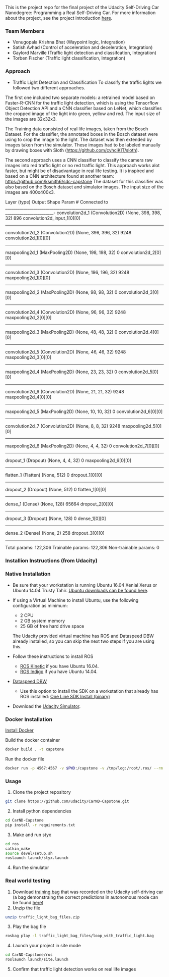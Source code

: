 This is the project repo for the final project of the Udacity Self-Driving Car Nanodegree: Programming a Real Self-Driving Car. For more information about the project, see the project introduction [here](https://classroom.udacity.com/nanodegrees/nd013/parts/6047fe34-d93c-4f50-8336-b70ef10cb4b2/modules/e1a23b06-329a-4684-a717-ad476f0d8dff/lessons/462c933d-9f24-42d3-8bdc-a08a5fc866e4/concepts/5ab4b122-83e6-436d-850f-9f4d26627fd9).

### Team Members
- Venugopala Krishna Bhat (Waypoint logic, Integration)
- Satish Avhad (Control of acceleration and deceleration, Integration)
- Gaylord Marville (Traffic light detection and classifcation, Integration)
- Torben Fischer (Traffic light classification, Integration)

### Approach
* Traffic Light Detection and Classification
To classify the traffic lights we followed two different approaches. 

The first one included two separate models: a retrained model based on Faster-R-CNN for the traffic light detection, which is using the Tensorflow Object Detection API and a CNN classifier based on LeNet, which classifies the cropped image of the light into green, yellow and red. The input size of the images are 32x32x3. 

The Training data consisted of real life images, taken from the Bosch Dataset. For the classifier, the annotated boxes in the Bosch dataset were using to crop the image to the light. The dataset was then extended by images taken from the simulator. These images had to be labeled manually by drawing boxes with Sloth (https://github.com/cvhciKIT/sloth).

The second approach uses a CNN classifier to classify the camera raw images into red traffic light or no red traffic light. This approach works alot faster, but might be of disadvantage in real life testing. It is inspired and based on a CNN architecture found at another team: https://github.com/ksmith6/sdc-capstone
The dataset for this classifier was also based on the Bosch dataset and simulator images. The input size of the images are 400x400x3. 


Layer (type)                     Output Shape          Param #     Connected to                     
______________________________________________________________________________________________________-
convolution2d_1 (Convolution2D)  (None, 398, 398, 32)  896         convolution2d_input_1[0][0]      
____________________________________________________________________________________________________
convolution2d_2 (Convolution2D)  (None, 396, 396, 32)  9248        convolution2d_1[0][0]            
____________________________________________________________________________________________________
maxpooling2d_1 (MaxPooling2D)    (None, 198, 198, 32)  0           convolution2d_2[0][0]            
____________________________________________________________________________________________________
convolution2d_3 (Convolution2D)  (None, 196, 196, 32)  9248        maxpooling2d_1[0][0]             
____________________________________________________________________________________________________
maxpooling2d_2 (MaxPooling2D)    (None, 98, 98, 32)    0           convolution2d_3[0][0]            
____________________________________________________________________________________________________
convolution2d_4 (Convolution2D)  (None, 96, 96, 32)    9248        maxpooling2d_2[0][0]             
____________________________________________________________________________________________________
maxpooling2d_3 (MaxPooling2D)    (None, 48, 48, 32)    0           convolution2d_4[0][0]            
____________________________________________________________________________________________________
convolution2d_5 (Convolution2D)  (None, 46, 46, 32)    9248        maxpooling2d_3[0][0]             
____________________________________________________________________________________________________
maxpooling2d_4 (MaxPooling2D)    (None, 23, 23, 32)    0           convolution2d_5[0][0]            
____________________________________________________________________________________________________
convolution2d_6 (Convolution2D)  (None, 21, 21, 32)    9248        maxpooling2d_4[0][0]             
____________________________________________________________________________________________________
maxpooling2d_5 (MaxPooling2D)    (None, 10, 10, 32)    0           convolution2d_6[0][0]            
____________________________________________________________________________________________________
convolution2d_7 (Convolution2D)  (None, 8, 8, 32)      9248        maxpooling2d_5[0][0]             
____________________________________________________________________________________________________
maxpooling2d_6 (MaxPooling2D)    (None, 4, 4, 32)      0           convolution2d_7[0][0]            
____________________________________________________________________________________________________
dropout_1 (Dropout)              (None, 4, 4, 32)      0           maxpooling2d_6[0][0]             
____________________________________________________________________________________________________
flatten_1 (Flatten)              (None, 512)           0           dropout_1[0][0]                  
____________________________________________________________________________________________________
dropout_2 (Dropout)              (None, 512)           0           flatten_1[0][0]                  
____________________________________________________________________________________________________
dense_1 (Dense)                  (None, 128)           65664       dropout_2[0][0]                  
____________________________________________________________________________________________________
dropout_3 (Dropout)              (None, 128)           0           dense_1[0][0]                    
____________________________________________________________________________________________________
dense_2 (Dense)                  (None, 2)             258         dropout_3[0][0]                  
____________________________________________________________________________________________________
Total params: 122,306
Trainable params: 122,306
Non-trainable params: 0



### Installion Instructions (from Udacity)

### Native Installation

* Be sure that your workstation is running Ubuntu 16.04 Xenial Xerus or Ubuntu 14.04 Trusty Tahir. [Ubuntu downloads can be found here](https://www.ubuntu.com/download/desktop).
* If using a Virtual Machine to install Ubuntu, use the following configuration as minimum:
  * 2 CPU
  * 2 GB system memory
  * 25 GB of free hard drive space

  The Udacity provided virtual machine has ROS and Dataspeed DBW already installed, so you can skip the next two steps if you are using this.

* Follow these instructions to install ROS
  * [ROS Kinetic](http://wiki.ros.org/kinetic/Installation/Ubuntu) if you have Ubuntu 16.04.
  * [ROS Indigo](http://wiki.ros.org/indigo/Installation/Ubuntu) if you have Ubuntu 14.04.
* [Dataspeed DBW](https://bitbucket.org/DataspeedInc/dbw_mkz_ros)
  * Use this option to install the SDK on a workstation that already has ROS installed: [One Line SDK Install (binary)](https://bitbucket.org/DataspeedInc/dbw_mkz_ros/src/81e63fcc335d7b64139d7482017d6a97b405e250/ROS_SETUP.md?fileviewer=file-view-default)
* Download the [Udacity Simulator](https://github.com/udacity/CarND-Capstone/releases/tag/v1.2).

### Docker Installation
[Install Docker](https://docs.docker.com/engine/installation/)

Build the docker container
```bash
docker build . -t capstone
```

Run the docker file
```bash
docker run -p 4567:4567 -v $PWD:/capstone -v /tmp/log:/root/.ros/ --rm -it capstone
```

### Usage

1. Clone the project repository
```bash
git clone https://github.com/udacity/CarND-Capstone.git
```

2. Install python dependencies
```bash
cd CarND-Capstone
pip install -r requirements.txt
```
3. Make and run styx
```bash
cd ros
catkin_make
source devel/setup.sh
roslaunch launch/styx.launch
```
4. Run the simulator

### Real world testing
1. Download [training bag](https://drive.google.com/file/d/0B2_h37bMVw3iYkdJTlRSUlJIamM/view?usp=sharing) that was recorded on the Udacity self-driving car (a bag demonstraing the correct predictions in autonomous mode can be found [here](https://drive.google.com/open?id=0B2_h37bMVw3iT0ZEdlF4N01QbHc))
2. Unzip the file
```bash
unzip traffic_light_bag_files.zip
```
3. Play the bag file
```bash
rosbag play -l traffic_light_bag_files/loop_with_traffic_light.bag
```
4. Launch your project in site mode
```bash
cd CarND-Capstone/ros
roslaunch launch/site.launch
```
5. Confirm that traffic light detection works on real life images
